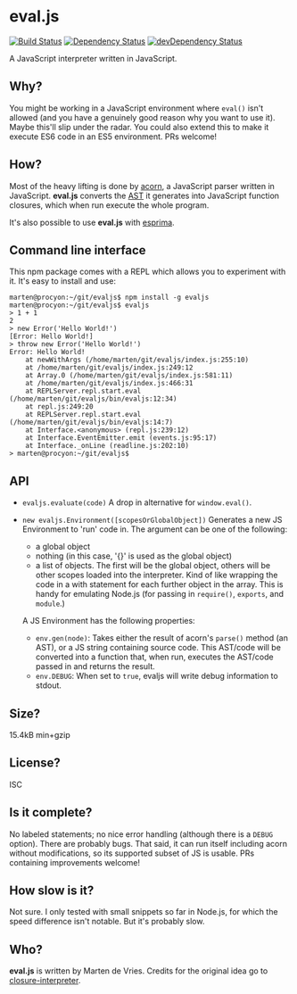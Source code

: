 eval.js
=======

[![Build Status](https://travis-ci.org/marten-de-vries/evaljs.svg?branch=master)](https://travis-ci.org/marten-de-vries/evaljs)
[![Dependency Status](https://david-dm.org/marten-de-vries/evaljs.svg)](https://david-dm.org/marten-de-vries/evaljs)
[![devDependency Status](https://david-dm.org/marten-de-vries/evaljs/dev-status.svg)](https://david-dm.org/marten-de-vries/evaljs#info=devDependencies)

A JavaScript interpreter written in JavaScript.

Why?
----

You might be working in a JavaScript environment where ``eval()`` isn't
allowed (and you have a genuinely good reason why you want to use it).
Maybe this'll slip under the radar. You could also extend this to make
it execute ES6 code in an ES5 environment. PRs welcome!

How?
----

Most of the heavy lifting is done by [acorn][], a JavaScript parser
written in JavaScript. **eval.js** converts the [AST] it generates into
JavaScript function closures, which when run execute the whole program.

It's also possible to use **eval.js** with [esprima][].

[acorn]: http://marijnhaverbeke.nl/acorn/
[AST]: https://en.wikipedia.org/wiki/Abstract_syntax_tree
[esprima]: http://esprima.org/

Command line interface
----------------------

This npm package comes with a REPL which allows you to experiment with
it. It's easy to install and use:

```
marten@procyon:~/git/evaljs$ npm install -g evaljs
marten@procyon:~/git/evaljs$ evaljs
> 1 + 1
2
> new Error('Hello World!')
[Error: Hello World!]
> throw new Error('Hello World!')
Error: Hello World!
    at newWithArgs (/home/marten/git/evaljs/index.js:255:10)
    at /home/marten/git/evaljs/index.js:249:12
    at Array.0 (/home/marten/git/evaljs/index.js:581:11)
    at /home/marten/git/evaljs/index.js:466:31
    at REPLServer.repl.start.eval (/home/marten/git/evaljs/bin/evaljs:12:34)
    at repl.js:249:20
    at REPLServer.repl.start.eval (/home/marten/git/evaljs/bin/evaljs:14:7)
    at Interface.<anonymous> (repl.js:239:12)
    at Interface.EventEmitter.emit (events.js:95:17)
    at Interface._onLine (readline.js:202:10)
> marten@procyon:~/git/evaljs$
```

API
---

- ``evaljs.evaluate(code)``
  A drop in alternative for ``window.eval()``.
- ``new evaljs.Environment([scopesOrGlobalObject])``
  Generates a new JS Environment to 'run' code in. The argument can be
  one of the following:
  - a global object
  - nothing (in this case, '{}' is used as the global object)
  - a list of objects. The first will be the global object, others will
    be other scopes loaded into the interpreter. Kind of like wrapping
    the code in a with statement for each further object in the array.
    This is handy for emulating Node.js (for passing in ``require()``,
    ``exports``, and ``module``.)

  A JS Environment has the following properties:
  - ``env.gen(node)``: Takes either the result of acorn's ``parse()``
    method (an AST), or a JS string containing source code. This
    AST/code will be converted into a function that, when run, executes
    the AST/code passed in and returns the result.
  - ``env.DEBUG``: When set to ``true``, evaljs will write debug
    information to stdout.

Size?
-----

15.4kB min+gzip

License?
--------

ISC

Is it complete?
---------------

No labeled statements; no nice error handling (although there is a
``DEBUG`` option). There are probably bugs. That said, it can run itself
including acorn without modifications, so its supported subset of JS is
usable. PRs containing improvements welcome!

How slow is it?
---------------

Not sure. I only tested with small snippets so far in Node.js, for
which the speed difference isn't notable. But it's probably slow.

Who?
----

**eval.js** is written by Marten de Vries. Credits for the original idea
go to [closure-interpreter][].

[closure-interpreter]: https://www.npmjs.com/package/closure-interpreter
